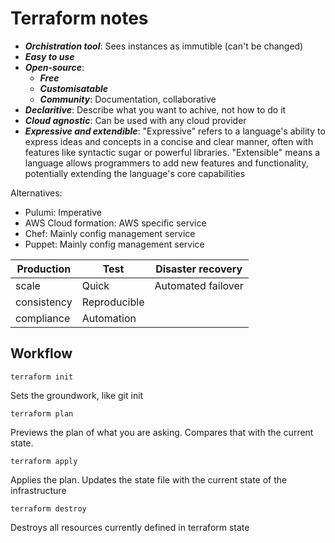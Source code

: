 # Terraform notes

- ***Orchistration tool***: Sees instances as immutible (can't be changed)
- ***Easy to use***
- ***Open-source***:
  - ***Free***
  - ***Customisatable***
  - ***Community***: Documentation, collaborative
- ***Declaritive***: Describe what you want to achive, not how to do it
- ***Cloud agnostic***: Can be used with any cloud provider
- ***Expressive and extendible***: "Expressive" refers to a language's ability to express ideas and concepts in a concise and clear manner, often with features like syntactic sugar or powerful libraries. "Extensible" means a language allows programmers to add new features and functionality, potentially extending the language's core capabilities

Alternatives:
- Pulumi: Imperative
- AWS Cloud formation: AWS specific service
- Chef: Mainly config management service
- Puppet: Mainly config management service

Production | Test | Disaster recovery |
------|----------|----
scale | Quick | Automated failover
consistency | Reproducible |
compliance | Automation |

## Workflow
```terraform init```

Sets the groundwork, like git init

```terraform plan```

Previews the plan of what you are asking. Compares that with the current state.

```terraform apply```

Applies the plan. Updates the state file with the current state of the infrastructure

```terraform destroy```

Destroys all resources currently defined in terraform state